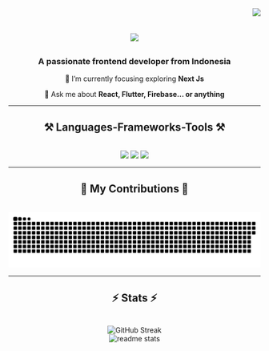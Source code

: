 <img align="right" src="https://visitor-badge.laobi.icu/badge?page_id=Hilaladiii.visitor-badge" />


<h1 align="center">
    <img src="https://readme-typing-svg.herokuapp.com/?font=Poppins&size=35&center=true&vCenter=true&width=500&height=70&duration=4200&lines=Hi+There!+👋;+I'm+Hilal+Adi!;" />
</h1>

<h3 align="center">A passionate frontend developer from Indonesia</h3>


<div align="center">
  
 
 🌱 I’m currently focusing exploring **Next Js**

💬 Ask me about **React, Flutter, Firebase... or anything**

 </div>


 <hr/>
 
<h2 align="center">⚒️ Languages-Frameworks-Tools ⚒️</h2>
<br/>
<div align="center">
    <img src="https://skillicons.dev/icons?i=html,css,dart,typescript" />
    <img src="https://skillicons.dev/icons?i=flutter,react,nextjs" />
    <img src="https://skillicons.dev/icons?i=firebase,prisma,mysql,vscode,ubuntu" /><br>
</div>

<hr/>

<div align="center">
  <h2>🐍 My Contributions 🐍</h2>
  <br>
 <img alt="snake eating my contributions" src="https://github.com/Hilaladiii/Hilaladiii/blob/output/github-contribution-grid-snake-dark.svg" />
    
</div>

<hr/>

<h2 align="center">⚡ Stats ⚡</h2>
<br>
<div align=center>
  <img src="https://streak-stats.demolab.com?user=Hilaladiii&theme=dark&hide_border=true" alt="GitHub Streak"/>
  <br/>
  <img width=390 src="https://github-readme-stats.vercel.app/api?username=Hilaladiii&show_icons=true&theme=dark#gh-dark-mode-only" alt="readme stats" />
  <br/>
</div>
